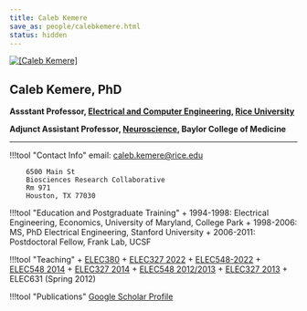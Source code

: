 ```yaml
---
title: Caleb Kemere
save_as: people/calebkemere.html
status: hidden
---
```


<div class="row"  markdown=1>
<div class="col-md-3 hidden-xs"  markdown=1>
<a class="thumbnail" href="#">
  <img src="/images/headshots/CalebKemere2.jpg" alt="[Caleb Kemere]">
</a>
</div>


<div class="col-md-9 lead"  markdown=1>

## Caleb Kemere, PhD

**Assstant Professor, [Electrical and Computer Engineering](http://www.ece.rice.edu/), [Rice University](http://www.rice.edu)**

**Adjunct Assistant Professor, [Neuroscience](https://www.bcm.edu/departments/neuroscience), Baylor College of Medicine**

* * *

!!!tool "Contact Info"
        email: caleb.kemere@rice.edu
        
        6500 Main St  
        Biosciences Research Collaborative
        Rm 971
        Houston, TX 77030


!!!tool "Education and Postgraduate Training"
    + 1994-1998: Electrical Engineering, Economics, University of Maryland, College Park
    + 1998-2006: MS, PhD Electrical Engineering, Stanford University
    + 2006-2011: Postdoctoral Fellow, Frank Lab, UCSF


!!!tool "Teaching"
    + [ELEC380](https://elec380.pages.dev)
    + [ELEC327 2022](https://elec327.github.io)
    + [ELEC548-2022](https://elec548.github.io)
    + [ELEC548 2014](http://dsp.rice.edu/courses/elec548)
    + [ELEC327 2014](http://dsp.rice.edu/courses/elec327-0)
    + [ELEC548 2012/2013](http://dsp.rice.edu/courses/elec548-2013)
    + [ELEC327 2013](http://dsp.rice.edu/courses/elec327)
    + ELEC631 (Spring 2012)

!!!tool "Publications"
    [Google Scholar Profile](http://scholar.google.com/citations?user=tA0QQq0AAAAJ)


</div>
</div>
